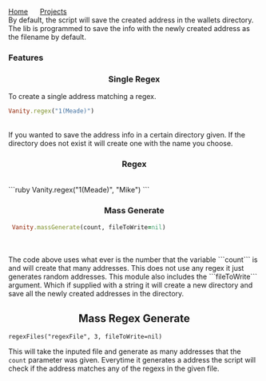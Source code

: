 <a href="https://michael-meade.github.io/" style='margin-right:20px'>Home</a>
<a href="https://michael-meade.github.io/Projects" style='margin-right:20px'>Projects</a>
<br>
By default, the script will save the created address in the wallets directory. The lib is programmed to save the info with the newly created address as the filename by default. <br> 
### Features
### <center> Single Regex </center>
 To create a single address matching a regex.
 ```ruby
 Vanity.regex("1(Meade)")
 ```
 <br>
 If you wanted to save the address info in a certain directory given. If the directory does not exist it will create one with the name you choose.<br> 
 
### <center> Regex </center> 
 <br>
 ```ruby
 Vanity.regex("1(Meade)", "Mike")
 ```
 <br>
 
### <center> Mass Generate </center>
```ruby
 Vanity.massGenerate(count, fileToWrite=nil)
```

<br>
<br> The code above uses what ever is the number that the variable ```count``` is and will create that many addresses. This does not use any regex it just generates random addresses.  This module also includes the ```fileToWrite``` argument. Which if supplied with a string it will create a new directory and save all the newly created addresses in the directory.<br>


## <center> Mass Regex Generate </center>
```
regexFiles("regexFile", 3, fileToWrite=nil)
```
This will take the inputed file and generate as many addresses that the ```count``` parameter was given. Everytime it generates a address the script will check if the address matches any of the regexs in the given file. 
